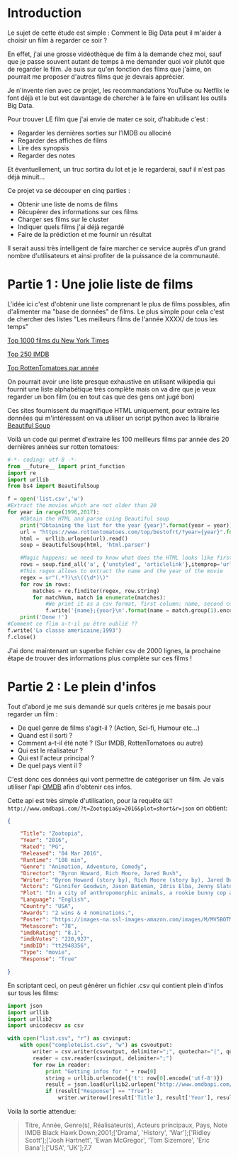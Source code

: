 # Introduction
Le sujet de cette étude est simple : Comment le Big Data peut il m'aider à choisir un film à regarder ce soir ?

En effet, j'ai une grosse vidéothèque de film à la demande chez moi, sauf que je passe souvent autant de temps à me demander quoi voir plutôt que de regarder le film. Je suis sur qu'en fonction des films que j'aime, on pourrait me proposer d'autres films que je devrais apprécier.

Je n'invente rien avec ce projet, les recommandations YouTube ou Netflix le font déjà et le but est davantage de chercher à le faire en utilisant les outils Big Data.

Pour trouver LE film que j'ai envie de mater ce soir, d'habitude c'est :

* Regarder les dernières sorties sur l'IMDB ou allociné
* Regarder des affiches de films
* Lire des synopsis
* Regarder des notes

Et éventuellement, un truc sortira du lot et je le regarderai, sauf il n'est pas déjà minuit...

Ce projet va se découper en cinq parties :

* Obtenir une liste de noms de films
* Récupérer des informations sur ces films
* Charger ses films sur le cluster 
* Indiquer quels films j'ai déjà regardé
* Faire de la prédiction et me fournir un résultat

Il serait aussi très intelligent de faire marcher ce service auprès d'un grand nombre d'utilisateurs et ainsi profiter de la puissance de la communauté.

# Partie 1 : Une jolie liste de films 

L'idée ici c'est d'obtenir une liste comprenant le plus de films possibles, afin d'alimenter ma "base de données" de films. Le plus simple pour cela c'est de chercher des listes "Les meilleurs films de l'année XXXX/ de tous les temps"

[Top 1000 films du New York Times](http://www.nytimes.com/ref/movies/1000best.html)

[Top 250 IMDB](http://www.imdb.com/chart/top)

[Top RottenTomatoes par année](https://www.rottentomatoes.com/top/bestofrt/?year=2016)

On pourrait avoir une liste presque exhaustive en utilisant wikipedia qui fournit une liste alphabétique très complète mais on va dire que je veux regarder un bon film (ou en tout cas que des gens ont jugé bon)

Ces sites fournissent du magnifique HTML uniquement, pour extraire les données qui m'intéressent on va utiliser un script python avec la librairie [Beautiful Soup](https://www.crummy.com/software/BeautifulSoup/bs4/doc/)

Voilà un code qui permet d'extraire les 100 meilleurs films par année des 20 dernières années sur rotten tomatoes:

```python
#-*- coding: utf-8 -*-
from __future__ import print_function
import re
import urllib
from bs4 import BeautifulSoup

f = open('list.csv','w')
#Extract the movies which are not older than 20
for year in range(1996,2017):
    #Obtain the HTML and parse using Beautiful soup
    print("Obtaining the list for the year {year}".format(year = year))
    url = "https://www.rottentomatoes.com/top/bestofrt/?year={year}".format(year = year)
    html =  urllib.urlopen(url).read()
    soup = BeautifulSoup(html, 'html.parser')

    #Magic happens: we need to know what does the HTML looks like first, but we can then extract everything
    rows = soup.find_all('a', {'unstyled', 'articlelink'},itemprop='url')
    #This regex allows to extract the name and the year of the movie
    regex = ur"(.*?)\s\((\d*)\)"
    for row in rows:
        matches = re.finditer(regex, row.string)
        for matchNum, match in enumerate(matches):
            #We print it as a csv format, first column: name, second column: year
            f.write('{name};{year}\n'.format(name = match.group(1).encode('utf-8'), year = match.group(2)))
    print('Done !')
#Comment ce flim a-t-il pu être oublié ??
f.write('La classe americaine;1993')
f.close()
```

J'ai donc maintenant un superbe fichier csv de 2000 lignes, la prochaine étape de trouver des informations plus complète sur ces films !

# Partie 2 : Le plein d'infos
Tout d'abord je me suis demandé sur quels critères je me basais pour regarder un film :

* De quel genre de films s'agit-il ? (Action, Sci-fi, Humour etc...)
* Quand est il sorti ?
* Comment a-t-il été noté ? (Sur IMDB, RottenTomatoes ou autre)
* Qui est le réalisateur ?
* Qui est l'acteur principal ?
* De quel pays vient il ?

C'est donc ces données qui vont permettre de catégoriser un film.
Je vais utiliser l'api [OMDB](https://www.omdbapi.com/) afin d'obtenir ces infos.

Cette api est très simple d'utilisation, pour la requête `GET http://www.omdbapi.com/?t=Zootopia&y=2016&plot=short&r=json` on obtient:

```json
{

    "Title": "Zootopia",
    "Year": "2016",
    "Rated": "PG",
    "Released": "04 Mar 2016",
    "Runtime": "108 min",
    "Genre": "Animation, Adventure, Comedy",
    "Director": "Byron Howard, Rich Moore, Jared Bush",
    "Writer": "Byron Howard (story by), Rich Moore (story by), Jared Bush (story by), Jim Reardon (story by), Josie Trinidad (story by), Phil Johnston (story by), Jennifer Lee (story by), Jared Bush (screenplay), Phil Johnston (screenplay)",
    "Actors": "Ginnifer Goodwin, Jason Bateman, Idris Elba, Jenny Slate",
    "Plot": "In a city of anthropomorphic animals, a rookie bunny cop and a cynical con artist fox must work together to uncover a conspiracy.",
    "Language": "English",
    "Country": "USA",
    "Awards": "2 wins & 4 nominations.",
    "Poster": "https://images-na.ssl-images-amazon.com/images/M/MV5BOTMyMjEyNzIzMV5BMl5BanBnXkFtZTgwNzIyNjU0NzE@._V1_SX300.jpg",
    "Metascore": "78",
    "imdbRating": "8.1",
    "imdbVotes": "220,927",
    "imdbID": "tt2948356",
    "Type": "movie",
    "Response": "True"

}
```

En scriptant ceci, on peut générer un fichier .csv qui contient plein d'infos sur tous les films:

```python
import json
import urllib
import urllib2
import unicodecsv as csv

with open("list.csv", "r") as csvinput:
    with open("completeList.csv", "w") as csvoutput:
        writer = csv.writer(csvoutput, delimiter=";", quotechar="|", quoting=csv.QUOTE_MINIMAL, encoding='utf-8')
        reader = csv.reader(csvinput, delimiter=";")
        for row in reader:
            print "Getting infos for " + row[0]
            string = urllib.urlencode({'t': row[0].encode('utf-8')})
            result = json.load(urllib2.urlopen("http://www.omdbapi.com/?{title}&y={year}&plot=short&r=json".format(title=string, year=row[1])))
            if (result["Response"] == "True"):
                writer.writerow([result['Title'], result['Year'], result['Genre'].encode('utf-8').split(', '), result['Director'].encode('utf-8').split(', '), result['Actors'].encode('utf-8').split(', '), result['Country'].encode('utf-8').split(', '), result['imdbRating']])
```

Voila la sortie attendue:
> Titre, Année, Genre(s), Réalisateur(s), Acteurs principaux, Pays, Note IMDB
> Black Hawk Down;2001;['Drama', 'History', 'War'];['Ridley Scott'];['Josh Hartnett', 'Ewan McGregor', 'Tom Sizemore', 'Eric Bana'];['USA', 'UK'];7.7

